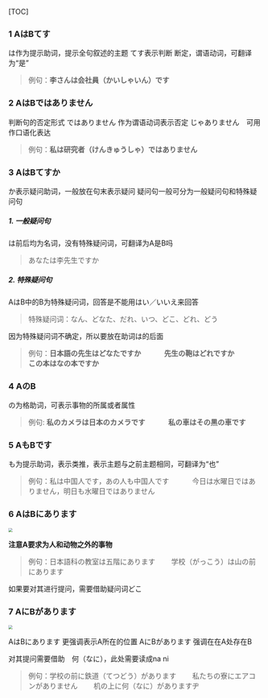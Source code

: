 [TOC]
### 1 AはBてす
は作为提示助词，提示全句叙述的主题
てす表示判断 断定，谓语动词，可翻译为“是”
>例句：**李さんは会社員（かいしゃいん）です**

### 2 AはBではありません
 判断句的否定形式 
 ではありません 作为谓语动词表示否定
 じゃありません　可用作口语化表达
 >例句：**私は研究者（けんきゅうしゃ）ではありません**

### 3 AはBてすか
か表示疑问助词，一般放在句末表示疑问
疑问句一般可分为一般疑问句和特殊疑问句

##### 1. 一般疑问句
は前后均为名词，没有特殊疑问词，可翻译为A是B吗
>あなたは李先生ですか


##### 2. 特殊疑问句 
AはB中的B为特殊疑问词，回答是不能用はい／いいえ来回答
>特殊疑问词：なん、どなた、だれ、いつ、どこ、どれ、どう

因为特殊疑问词不确定，所以要放在助词は的后面
>例句：**日本語の先生はどなたですか**
>　　　**先生の鞄はどれですか**
>　　　**この本はなの本ですか**


### 4 AのB
の为格助词，可表示事物的所属或者属性
>例句:  **私のカメラは日本のカメラです** 
>&emsp;&emsp;&emsp;**私の車はその黒の車です**



### 5 AもBです
も为提示助词，表示类推，表示主题与之前主题相同，可翻译为“也”
>例句：私は中国人です，あの人も中国人です
>&emsp;&emsp;&emsp;今日は水曜日ではありません，明日も水曜日ではありません

### 6 AはBにあります

<img src="https://raw.githubusercontent.com/dfy777/japanese-study-imgstore/main/grammar/test_2.png" style="zoom: 50%;" />

**注意A要求为人和动物之外的事物**

>例句：日本語科の教室は五階にあります
>&emsp;&emsp;学校（がっこう）は山の前にあります

如果要对其进行提问，需要借助疑问词どこ



### 7 AにBがあります

<img src="https://raw.githubusercontent.com/dfy777/japanese-study-imgstore/main/grammar/test_1.png" style="zoom:50%;" />

AはBにあります 更强调表示A所在的位置
AにBがあります 强调在在A处存在B

对其提问需要借助　何（なに），此处需要读成na ni

>例句：学校の前に鉄道（てつどう）があります
>&emsp;&emsp;私たちの寮にエアコンがありません
>&emsp;&emsp;机の上に何（なに）がありますヂ